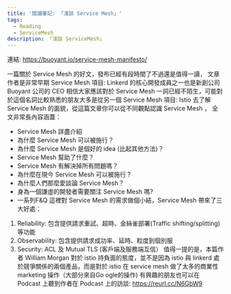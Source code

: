 ```yaml
---
title: '閱讀筆記: 「淺談 Service Mesh」'
tags:
  - Reading
  - ServiceMesh
description: 「淺談 ServiceMesh」
---
```


連結: https://buoyant.io/service-mesh-manifesto/

一篇關於 Service Mesh 的好文，發布已經有段時間了不過還是值得一讀， 文章作者是非常早期 Service Mesh 項目: Linkerd 的核心開發成員之一也是新創公司 Buoyant 公司的 CEO
相信大家應該對於 Service Mesh 一詞已經不陌生，可能對於這個名詞比較熟悉的朋友大多是從另一個 Service Mesh 項目:  Istio 去了解 Service Mesh 的面貌，從這篇文章你可以從不同觀點認識 Service Mesh ，
全文非常長內容涵蓋：
- Service Mesh 詳盡介紹
- 為什麼 Service Mesh 可以被施行？
- 為什麼 Service Mesh 是個好的 idea (比起其他方法)？
- Service Mesh 幫助了什麼？
- Service Mesh 有解決掉所有問題嗎？
- 為什麼在現今 Service Mesh 可以被施行？
- 為什麼人們那麼愛談論 Service Mesh？
- 身為一個謙虛的開發者需要關注 Service Mesh 嗎?
- 一系列F&Q
這裡對 Service Mesh 的需求做個小結，Service Mesh 帶來了三大好處：
1. Reliability: 包含提供請求重試、超時、金絲雀部署(Traffic shifting/splitting) 等功能
2. Observability: 包含提供請求成功率、延時、粒度到個別服
3. Security: ACL 及 Mutual TLS (客戶端及服務端互信）
值得一提的是，本篇作者 William Morgan 對於 istio 持負面的態度，並不是因為 istio 與 linkerd 處於競爭關係的兩個產品，而是對於 istio 在 service mesh 做了太多的商業性 marketing 操作（大部分來自Go
ogle的操作)
有興趣的朋友也可以在 Podcast 上聽到作者在 Podcast 上的訪談: https://reurl.cc/N6GbW9
